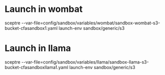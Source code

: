 # Launch in wombat
sceptre --var-file=config/sandbox/variables/wombat/sandbox-wombat-s3-bucket-cfasandbox1.yaml launch-env sandbox/generic/s3

# Launch in llama
sceptre --var-file=config/sandbox/variables/llama/sandbox-llama-s3-bucket-cfasandboxllama1.yaml launch-env sandbox/generic/s3